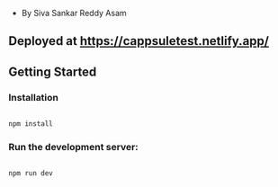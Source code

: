 - By Siva Sankar Reddy Asam

## Deployed at https://cappsuletest.netlify.app/

## Getting Started

### Installation

```bash

npm install

```

### Run the development server:

```bash

npm run dev

```
